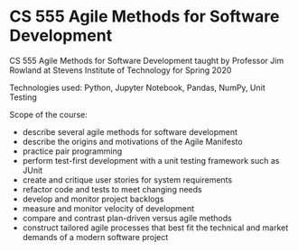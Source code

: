 # CS 555 Agile Methods for Software Development

CS 555 Agile Methods for Software Development taught by Professor Jim Rowland at Stevens Institute of Technology for Spring 2020<br>

Technologies used: Python, Jupyter Notebook, Pandas, NumPy, Unit Testing

Scope of the course: <br>

- describe several agile methods for software development
- describe the origins and motivations of the Agile Manifesto
- practice pair programming
- perform test-first development with a unit testing framework such as JUnit
- create and critique user stories for system requirements
- refactor code and tests to meet changing needs
- develop and monitor project backlogs
- measure and monitor velocity of development
- compare and contrast plan-driven versus agile methods
- construct tailored agile processes that best fit the technical and market demands of a modern software project
